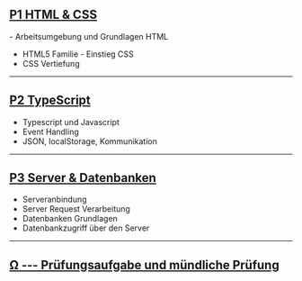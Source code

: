 ## [**P1** HTML & CSS](P01)
- Arbeitsumgebung und Grundlagen HTML
- HTML5 Familie
- Einstieg CSS
- CSS Vertiefung

---

## [**P2** TypeScript](P02)
- Typescript und Javascript
- Event Handling
- JSON, localStorage, Kommunikation

---

## [**P3** Server & Datenbanken](P03)
- Serveranbindung
- Server Request Verarbeitung
- Datenbanken Grundlagen
- Datenbankzugriff über den Server

---

## [**Ω _---_** Prüfungsaufgabe und mündliche Prüfung](../final)